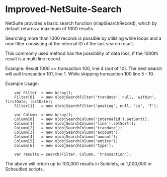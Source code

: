 # Improved-NetSuite-Search

NetSuite provides a basic search function (nlapiSearchRecord), which by default returns a maximum of 1000 results.

Searching more than 1000 records is possible by utilizing while loops and a new filter consisting of the internal ID of the last search result.

This commonly used method has the possibliity of data loss, if the 1000th result is a multi line record.  

Example: Result 1000 == transaction 100, line 4 (out of 10).  The next search will pull transaction 101, line 1.  While skipping transaction 100 line 5 - 10.

Example Usage:

		var Filter	= new Array();
		Filter[0] 	= new nlobjSearchFilter('trandate', null, 'within', firstDate, lastDate);
		Filter[1]	= new nlobjSearchFilter('posting', null, 'is', 'T');
		
		var Column 	= new Array();
		Column[0] 	= new nlobjSearchColumn('internalid').setSort();
		Column[1]	= new nlobjSearchColumn('line').setSort();
		Column[2] 	= new nlobjSearchColumn('trandate');
		Column[3] 	= new nlobjSearchColumn('account');
		Column[4] 	= new nlobjSearchColumn('amount');
		Column[5] 	= new nlobjSearchColumn('entity');
		Column[6] 	= new nlobjSearchColumn('type');
		
		var results = search(Filter, Column, 'transaction');

The above will return up to 100,000 results in Suitelets, or 1,000,000 in Scheudled scripts.
